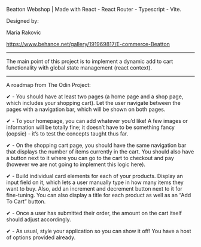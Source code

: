 Beatton Webshop | Made with React - React Router - Typescript - Vite.

Designed by: 

Maria Rakovic

https://www.behance.net/gallery/191969817/E-commerce-Beatton

--------------------------------------------------------------------------

The main point of this project is to implement a dynamic add to cart functionality with global state management (react context).

---

A roadmap from The Odin Project:

✔ - You should have at least two pages (a home page and a shop page, which includes your shopping cart). Let the user navigate between the pages with a navigation bar, which will be shown on both pages.

✔ - To your homepage, you can add whatever you’d like! A few images or information will be totally fine; it doesn’t have to be something fancy (oopsie) - it’s to test the concepts taught thus far.

✔ - On the shopping cart page, you should have the same navigation bar that displays the number of items currently in the cart. You should also have a button next to it where you can go to the cart to checkout and pay (however we are not going to implement this logic here).

✔ - Build individual card elements for each of your products. Display an input field on it, which lets a user manually type in how many items they want to buy. Also, add an increment and decrement button next to it for fine-tuning. You can also display a title for each product as well as an “Add To Cart” button.

✔ - Once a user has submitted their order, the amount on the cart itself should adjust accordingly.

✔ - As usual, style your application so you can show it off! You have a host of options provided already.
